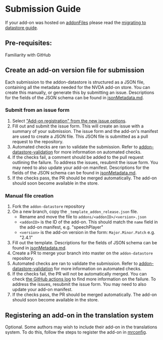 # Submission Guide
If your add-on was hosted on [addonFiles](https://github.com/nvaccess/addonFiles) please read the [migrating to datastore guide](./migratingFromAddonFiles.md).

## Pre-requisites:
Familiarity with GitHub

## Create an add-on version file for submission
Each submission to the addon-datastore is structured as a JSON file, containing all the metadata needed for the NVDA add-on store.
You can create this manually, or generate this by submitting an issue.
Descriptions for the fields of the JSON schema can be found in [jsonMetadata.md](./jsonMetadata.md).

### Submit from an issue form
1. Select ["Add-on registration" from the new issue options](https://github.com/nvaccess/addon-datastore/issues/new/choose).
1. Fill out and submit the issue form.
This will create an issue with a summary of your submission.
The issue form and the add-on's manifest are used to create a JSON file.
This JSON file is submitted as a pull request to the repository.
1. Automated checks are ran to validate the submission.
Refer to [addon-datastore-validation](https://github.com/nvaccess/addon-datastore-validation) for more information on automated checks.
1. If the checks fail, a comment should be added to the pull request outlining the failure.
To address the issues, resubmit the issue form.
You may need to also update your add-on manifest.
Descriptions for the fields of the JSON schema can be found in [jsonMetadata.md](./jsonMetadata.md).
1. If the checks pass, the PR should be merged automatically.
The add-on should soon become available in the store.

### Manual file creation
1. Fork the `addon-datastore` repository
1. On a new branch, copy the `_template_addon_release.json` file. 
	- Rename and move the file to `addons/<addonID>/<version>.json`
	- `<addonID>` is the ID of the add-on. This should match the `name` field in the add-on manifest, e.g. "speechPlayer"
	- `<version>` is the add-on version in the form: `Major.Minor.Patch` e.g. "2.4.1"
1. Fill out the template.
Descriptions for the fields of JSON schema can be found in [jsonMetadata.md](./jsonMetadata.md).
1. Create a PR to merge your branch into master on the `addon-datastore` repository.
1. Automated checks are ran to validate the submission.
Refer to [addon-datastore-validation](https://github.com/nvaccess/addon-datastore-validation) for more information on automated checks.
1. If the checks fail, the PR will not be automatically merged.
You can check [the GitHub actions log](https://github.com/nvaccess/addon-datastore/actions/workflows/checkPullRequest.yml?query=event%3Apull_request+is%3Afailure) to find more information on the failure.
To address the issues, resubmit the issue form.
You may need to also update your add-on manifest.
1. If the checks pass, the PR should be merged automatically.
The add-on should soon become available in the store.

## Registering an add-on in the translation system
Optional.
Some authors may wish to include their add-on in the translations system.
To do this, follow the steps to register the add-on in [mrconfig](https://github.com/nvaccess/mrconfig/blob/master/readme.md#steps-for-addon-authors).
